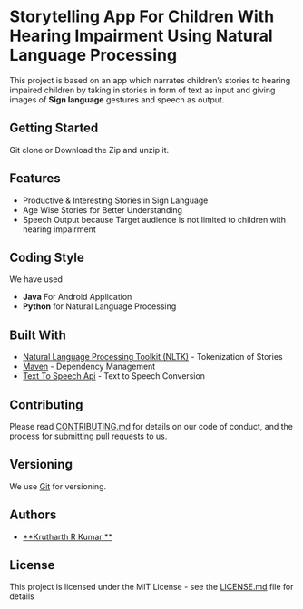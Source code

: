 # Storytelling App For Children With Hearing Impairment Using Natural Language Processing 

This project is based on an app which narrates children’s stories to hearing impaired children by taking in stories in form of text as input and giving images of **Sign language** gestures and speech as output. 

## Getting Started
Git clone or Download the Zip and unzip it.

## Features
* Productive & Interesting Stories in Sign Language 
* Age Wise Stories for Better Understanding 
* Speech Output because Target audience is not limited to children with hearing impairment


## Coding Style
 We have used
*  **Java** For Android Application
* **Python** for Natural Language Processing 


## Built With

* [Natural Language Processing Toolkit (NLTK)](https://www.nltk.org/) - Tokenization of Stories
* [Maven](https://maven.apache.org/) - Dependency Management
* [Text To Speech Api](https://developer.android.com/reference/android/speech/tts/TextToSpeech) - Text to Speech Conversion

## Contributing

Please read [CONTRIBUTING.md](https://gist.github.com/PurpleBooth/b24679402957c63ec426) for details on our code of conduct, and the process for submitting pull requests to us.

## Versioning

We use [Git](http://github.com/) for versioning. 

## Authors

* [**Krutharth R Kumar **](https://github.com/krutharth1047)

## License

This project is licensed under the MIT License - see the [LICENSE.md](LICENSE.md) file for details

